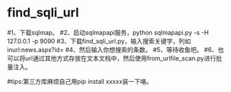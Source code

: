 # find_sqli_url

#1、下载sqlmap。
#2、启动sqlmapapi服务，python sqlmapapi.py -s -H 127.0.0.1 -p 9090
#3、下载find_sqli_url.py，输入搜索关键字，列如inurl:news.aspx?id=
#4、然后输入你想搜索的条数。
#5、等待收鱼吧。
#6、也可以将url通过其他方式存放在文本文档中，然后使用from_urlfile_scan.py进行批量注入。

#tips:第三方库麻烦自己用pip install xxxxx装一下咯。
